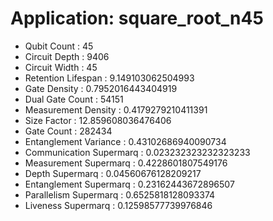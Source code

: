 # Application: square_root_n45
- Qubit Count : 45
- Circuit Depth : 9406
- Circuit Width : 45
- Retention Lifespan : 9.149103062504993
- Gate Density : 0.7952016443404919
- Dual Gate Count : 54151
- Measurement Density : 0.4179279210411391
- Size Factor : 12.859608036476406
- Gate Count : 282434
- Entanglement Variance : 0.43102686940090734
- Communication Supermarq : 0.023232323232323233
- Measurement Supermarq : 0.4228601807549176
- Depth Supermarq : 0.04560676128209217
- Entanglement Supermarq : 0.23162443672896507
- Parallelism Supermarq : 0.6525818128093374
- Liveness Supermarq : 0.12598577739976846

